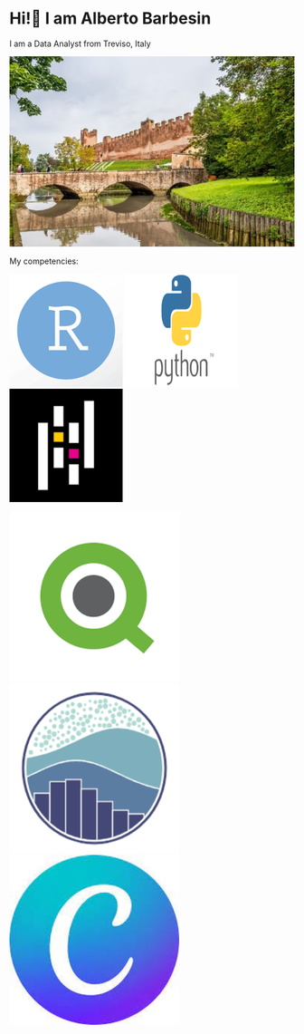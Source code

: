 # Hi!👋 I am Alberto Barbesin
I am a Data Analyst from Treviso, Italy

![Image Alt text](/images/castelfranco.png)


My competencies:

<img src = "/images/R_image.png"
width="200" 
height="200" />
<img src = "/images/python.png"
width="200" 
height="200" />
<img src = "/images/pandas.png"
width="200" 
height="200" />

<img src = "/images/qlik.png"
width="300" 
height="300" />
<img src = "/images/seaborn.png"
width="300" 
height="300" />
<img src = "/images/canva.jpg"
width="300" 
height="300" />
